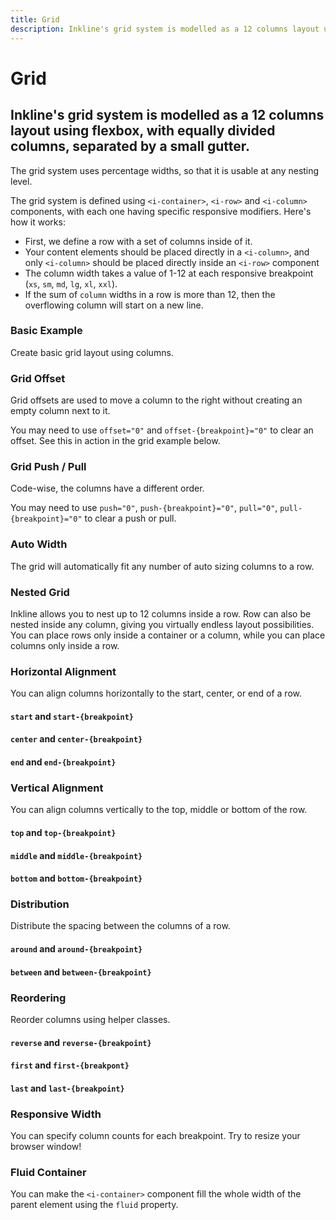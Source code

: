 ```yaml
---
title: Grid
description: Inkline's grid system is modelled as a 12 columns layout using flexbox, with equally divided columns, separated by a small gutter. 
---
```


<script setup>
import * as examples from '../../../../examples/core/grid'
</script>

# Grid

## Inkline's grid system is modelled as a 12 columns layout using flexbox, with equally divided columns, separated by a small gutter. 
 
The grid system uses percentage widths, so that it is usable at any nesting level.

The grid system is defined using `<i-container>`, `<i-row>` and `<i-column>` components, with each one having specific responsive modifiers. Here's how it works:

- First, we define a row with a set of columns inside of it.
- Your content elements should be placed directly in a `<i-column>`, and only `<i-column>` should be placed directly inside an `<i-row>` component
- The column width takes a value of 1-12 at each responsive breakpoint (`xs`, `sm`, `md`, `lg`, `xl`, `xxl`).
- If the sum of `column` widths in a row is more than 12, then the overflowing column will start on a new line.

### Basic Example
Create basic grid layout using columns.

<example type="grid" :component="examples.IColumnBasicExample" :html="examples.IColumnBasicExampleHTML"></example>

### Grid Offset
Grid offsets are used to move a column to the right without creating an empty column next to it.

<example type="grid" :component="examples.IColumnOffsetExample" :html="examples.IColumnOffsetExampleHTML"></example>

You may need to use `offset="0"` and `offset-{breakpoint}="0"` to clear an offset. See this in action in the grid example below.

<example type="grid" :component="examples.IColumnOffsetResetExample" :html="examples.IColumnOffsetResetExampleHTML"></example>

### Grid Push / Pull
Code-wise, the columns have a different order.

<example type="grid" :component="examples.IColumnPushPullExample" :html="examples.IColumnPushPullExampleHTML"></example>

You may need to use `push="0"`, `push-{breakpoint}="0"`, `pull="0"`, `pull-{breakpoint}="0"` to clear a push or pull.

### Auto Width
The grid will automatically fit any number of auto sizing columns to a row.

<example type="grid" :component="examples.IColumnAutoWidthExample" :html="examples.IColumnAutoWidthExampleHTML"></example>

### Nested Grid
Inkline allows you to nest up to 12 columns inside a row. Row can also be nested inside any column, 
giving you virtually endless layout possibilities. You can place rows only inside a container or a column, 
while you can place columns only inside a row.

<example type="grid -nested-example" :component="examples.IColumnNestedExample" :html="examples.IColumnNestedExampleHTML"></example>

### Horizontal Alignment
You can align columns horizontally to the start, center, or end of a row.

#### `start` and `start-{breakpoint}`

<example type="grid" :component="examples.IRowHorizontalAlignmentStartExample" :html="examples.IRowHorizontalAlignmentStartExampleHTML"></example>

#### `center` and `center-{breakpoint}`

<example type="grid" :component="examples.IRowHorizontalAlignmentCenterExample" :html="examples.IRowHorizontalAlignmentCenterExampleHTML"></example>

#### `end` and `end-{breakpoint}`

<example type="grid" :component="examples.IRowHorizontalAlignmentEndExample" :html="examples.IRowHorizontalAlignmentEndExampleHTML"></example>

### Vertical Alignment
You can align columns vertically to the top, middle or bottom of the row.

#### `top` and `top-{breakpoint}`

<example type="grid -vertical-alignment-example" :component="examples.IRowVerticalAlignmentTopExample" :html="examples.IRowVerticalAlignmentTopExampleHTML"></example>

#### `middle` and `middle-{breakpoint}`

<example type="grid -vertical-alignment-example" :component="examples.IRowVerticalAlignmentMiddleExample" :html="examples.IRowVerticalAlignmentMiddleExampleHTML"></example>

#### `bottom` and `bottom-{breakpoint}`

<example type="grid -vertical-alignment-example" :component="examples.IRowVerticalAlignmentBottomExample" :html="examples.IRowVerticalAlignmentBottomExampleHTML"></example>

### Distribution
Distribute the spacing between the columns of a row.

#### `around` and `around-{breakpoint}`

<example type="grid" :component="examples.IRowDistributionAroundExample" :html="examples.IRowDistributionAroundExampleHTML"></example>

#### `between` and `between-{breakpoint}`

<example type="grid" :component="examples.IRowDistributionBetweenExample" :html="examples.IRowDistributionBetweenExampleHTML"></example>

### Reordering
Reorder columns using helper classes.

#### `reverse` and `reverse-{breakpoint}`

<example type="grid" :component="examples.IRowReorderingReverseExample" :html="examples.IRowReorderingReverseExampleHTML"></example>

#### `first` and `first-{breakpont}`

<example type="grid" :component="examples.IColumnReorderingFirstExample" :html="examples.IColumnReorderingFirstExampleHTML"></example>

#### `last` and `last-{breakpoint}`

<example type="grid" :component="examples.IColumnReorderingLastExample" :html="examples.IColumnReorderingLastExampleHTML"></example>

### Responsive Width
You can specify column counts for each breakpoint. Try to resize your browser window!

<example type="grid" :component="examples.IColumnResponsiveExample" :html="examples.IColumnResponsiveExampleHTML"></example>

### Fluid Container
You can make the `<i-container>` component fill the whole width of the parent element using the `fluid` property. 

<example type="grid" :component="examples.IContainerFluidExample" :html="examples.IContainerFluidExampleHTML"></example>

